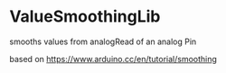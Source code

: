 # ValueSmoothingLib

 smooths values from analogRead of an analog Pin
 
 based on https://www.arduino.cc/en/tutorial/smoothing

